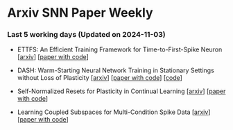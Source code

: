 # Arxiv SNN Paper Weekly


 ### **Last 5 working days (Updated on 2024-11-03)** 


- ETTFS: An Efficient Training Framework for Time-to-First-Spike Neuron [[arxiv](https://arxiv.org/abs/2410.23619)] [[paper with code](https://paperswithcode.com/paper/ettfs-an-efficient-training-framework-for)]

- DASH: Warm-Starting Neural Network Training in Stationary Settings without Loss of Plasticity [[arxiv](https://arxiv.org/abs/2410.23495)] [[paper with code](https://paperswithcode.com/paper/dash-warm-starting-neural-network-training-in)] [[code](https://github.com/baekrok/DASH-Direction-Aware-SHrinking)]

- Self-Normalized Resets for Plasticity in Continual Learning [[arxiv](https://arxiv.org/abs/2410.20098)] [[paper with code](https://paperswithcode.com/paper/self-normalized-resets-for-plasticity-in)]

- Learning Coupled Subspaces for Multi-Condition Spike Data [[arxiv](https://arxiv.org/abs/2410.19153)] [[paper with code](https://paperswithcode.com/paper/learning-coupled-subspaces-for-multi)]

